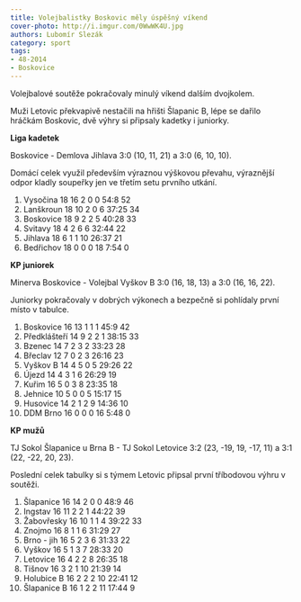 ```yaml
---
title: Volejbalistky Boskovic měly úspěšný víkend
cover-photo: http://i.imgur.com/0WwWK4U.jpg
authors: Lubomír Slezák
category: sport
tags: 
- 48-2014
- Boskovice
---
```

Volejbalové soutěže pokračovaly minulý víkend dalším dvojkolem.

Muži Letovic překvapivě nestačili na hřišti Šlapanic B, lépe se dařilo hráčkám Boskovic, dvě výhry si připsaly kadetky i juniorky.

**Liga kadetek**

Boskovice - Demlova Jihlava 3:0 (10, 11, 21) a 3:0 (6, 10, 10).

Domácí celek využil především výraznou výškovou převahu, výraznější odpor kladly soupeřky jen ve třetím setu prvního utkání.

1. Vysočina 	18 16 2 0 0	54:8 	52
2. Lanškroun 	18 10 2 0 6 	37:25 	34
3. Boskovice 	18 9 2 2 5 	40:28 	33
4. Svitavy 	18 4 2 6 6 	32:44 	22
5. Jihlava 	18 6 1 1 10 	26:37 	21
6. Bedřichov 	18 0 0 0 18 	7:54 	0

**KP juniorek**

Minerva Boskovice - Volejbal Vyškov B 3:0 (16, 18, 13) a 3:0 (16, 16, 22).

Juniorky pokračovaly v dobrých výkonech a bezpečně si pohlídaly první místo v tabulce.

1. Boskovice 	16 13 1 1 1 	45:9 	42
2. Předklášteří 	14 9 2 2 1 	38:15 	33
3. Bzenec 	14 7 2 3 2 	33:23 	28
4. Břeclav 	12 7 0 2 3 	26:16 	23
5. Vyškov B 	14 4 5 0 5 	29:26 	22
6. Újezd 	14 4 3 1 6 	26:29 	19
7. Kuřim 	16 5 0 3 8 	23:35 	18
8. Jehnice 	10 5 0 0 5 	15:17 	15
9. Husovice 	14 2 1 2 9 	14:36 	10
10. DDM Brno 	16 0 0 0 16 	5:48 	0

**KP mužů**

TJ Sokol Šlapanice u Brna B - TJ Sokol Letovice 3:2 (23, -19, 19, -17, 11) a 3:1 (22, -22, 20, 23).

Poslední celek tabulky si s týmem Letovic připsal první tříbodovou výhru v soutěži.

1. Šlapanice 	16 14 2 0 0 	48:9 	46
2. Ingstav 	16 11 2 2 1 	44:22 	39
3. Žabovřesky 	16 10 1 1 4 	39:22 	33
4. Znojmo 	16 8 1 1 6 	31:29 	27
5. Brno - jih 	16 5 2 3 6 	31:33 	22
6. Vyškov 	16 5 1 3 7 	28:33 	20
7. Letovice 	16 4 2 2 8 	26:35 	18
8. Tišnov 	16 3 2 1 10 	21:39 	14
9. Holubice B 	16 2 2 2 10 	22:41 	12
10. Šlapanice B 	16 1 2 2 11 	17:44 	9


